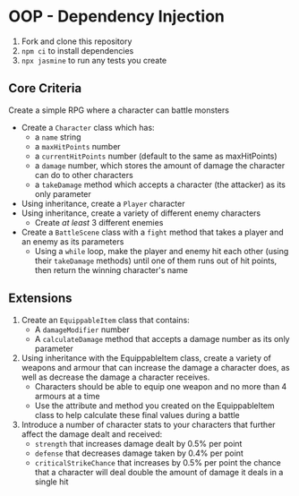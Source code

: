 # OOP - Dependency Injection

1. Fork and clone this repository
2. `npm ci` to install dependencies
3. `npx jasmine` to run any tests you create

## Core Criteria

Create a simple RPG where a character can battle monsters

- Create a `Character` class which has:
    - a `name` string
    - a `maxHitPoints` number
    - a `currentHitPoints` number (default to the same as maxHitPoints)
    - a `damage` number, which stores the amount of damage the character can do to other characters
    - a `takeDamage` method which accepts a character (the attacker) as its only parameter
- Using inheritance, create a `Player` character
- Using inheritance, create a variety of different enemy characters
    - Create _at least_ 3 different enemies
- Create a `BattleScene` class with a `fight` method that takes a player and an enemy as its parameters
    - Using a `while` loop, make the player and enemy hit each other (using their `takeDamage` methods) until one of them runs out of hit points, then return the winning character's name

## Extensions

1. Create an `EquippableItem` class that contains:
    - A `damageModifier` number
    - A `calculateDamage` method that accepts a damage number as its only parameter
2. Using inheritance with the EquippableItem class, create a variety of weapons and armour that can increase the damage a character does, as well as decrease the damage a character receives.
    - Characters should be able to equip one weapon and no more than 4 armours at a time
    - Use the attribute and method you created on the EquippableItem class to help calculate these final values during a battle
3. Introduce a number of character stats to your characters that further affect the damage dealt and received:
    - `strength` that increases damage dealt by 0.5% per point
    - `defense` that decreases damage taken by 0.4% per point
    - `criticalStrikeChance` that increases by 0.5% per point the chance that a character will deal double the amount of damage it deals in a single hit